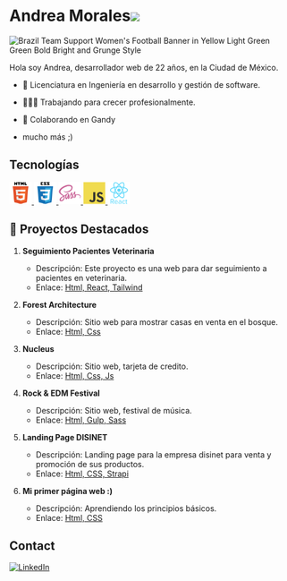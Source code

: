  

# <br>Andrea Morales<img src="https://user-images.githubusercontent.com/42378118/110234147-e3259600-7f4e-11eb-95be-0c4047144dea.gif" width="30">

![Brazil Team Support Women's Football Banner in Yellow Light Green Green Bold Bright and Grunge Style](https://github.com/mcandroide/mcandroide/assets/94722017/f3b3f697-e01b-4e4e-9602-c2ae5c5f4962)

Hola soy Andrea, desarrollador web de 22 años, en la Ciudad de México.

- 🦔 Licenciatura en Ingeniería en desarrollo y gestión de software.

- 👩🏻‍💻 Trabajando para crecer profesionalmente.

- 👥 Colaborando en Gandy

+ mucho más ;)

## Tecnologías

<p align="left">
    <a href="https://www.w3.org/html/" target="_blank"> <img src="https://raw.githubusercontent.com/devicons/devicon/master/icons/html5/html5-original-wordmark.svg" alt="html5" width="40" height="40"/> </a>
    <a href="https://www.w3schools.com/css/" target="_blank"> <img src="https://raw.githubusercontent.com/devicons/devicon/master/icons/css3/css3-original-wordmark.svg" alt="css3" width="40" height="40"/> </a>
<a href="https://sass-lang.com" target="_blank"> <img src="https://raw.githubusercontent.com/devicons/devicon/master/icons/sass/sass-original.svg" alt="sass" width="40" height="40"/> </a>
    <a href="https://developer.mozilla.org/en-US/docs/Web/JavaScript" target="_blank"> <img src="https://raw.githubusercontent.com/devicons/devicon/master/icons/javascript/javascript-original.svg" alt="javascript" width="40" height="40"/> </a>
    <a href="https://reactjs.org/" target="_blank"> <img src="https://raw.githubusercontent.com/devicons/devicon/master/icons/react/react-original-wordmark.svg" alt="react" width="40" height="40"/> </a>
 </p>
 
## 🚀 Proyectos Destacados

1. **Seguimiento Pacientes Veterinaria**
   - Descripción: Este proyecto es una web para dar seguimiento a pacientes en veterinaria.
   - Enlace: [Html, React, Tailwind](https://dates-pet.netlify.app/)

2. **Forest Architecture**
   - Descripción: Sitio web para mostrar casas en venta en el bosque.
   - Enlace: [Html, Css](https://bosquearchitecture.netlify.app)

3. **Nucleus**
   - Descripción: Sitio web, tarjeta de credito.
   - Enlace: [Html, Css, Js](https://sitenucleo.netlify.app/)

4. **Rock & EDM Festival**
   - Descripción: Sitio web, festival de música.
   - Enlace: [Html, Gulp, Sass](https://festivalmusiic.netlify.app/)

5. **Landing Page DISINET**
   - Descripción: Landing page para la empresa disinet para venta y promoción de sus productos.
   - Enlace: [Html, CSS, Strapi](https://marketconnect.netlify.app/)

5. **Mi primer página web :)**
   - Descripción: Aprendiendo los principios básicos.
   - Enlace: [Html, CSS](https://primerpagandrea.netlify.app/)



## Contact

<a href="https://www.linkedin.com/in/andreamc27/" target="_blank"><img alt="LinkedIn" src="https://img.shields.io/badge/linkedin-%230077B5.svg?&style=for-the-badge&logo=linkedin&logoColor=white" /></a>





